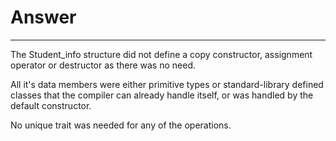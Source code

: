 # Answer
---
The Student_info structure did not define a copy constructor, assignment operator or destructor as there was no need.

All it's data members were either primitive types or standard-library defined classes that the compiler can already handle itself, or was handled by the default constructor.

No unique trait was needed for any of the operations.